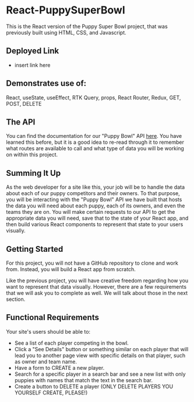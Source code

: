 # React-PuppySuperBowl

This is the React version of the Puppy Super Bowl project, that was previously built using HTML, CSS, and Javascript.

## Deployed Link

- insert link here

## Demonstrates use of:

React, useState, useEffect, RTK Query, props, React Router, Redux, GET, POST, DELETE

## The API

You can find the documentation for our "Puppy Bowl" API [here](https://fsa-puppy-bowl.herokuapp.com/api/). You have learned this before, but it is a good idea to re-read through it to remember what routes are available to call and what type of data you will be working on within this project.

## Summing It Up

As the web developer for a site like this, your job will be to handle the data about each of our puppy competitors and their owners. To that purpose, you will be interacting with the "Puppy Bowl" API we have built that hosts the data you will need about each puppy, each of its owners, and even the teams they are on. You will make certain requests to our API to get the appropriate data you will need, save that to the state of your React app, and then build various React components to represent that state to your users visually.

## Getting Started

For this project, you will not have a GitHub repository to clone and work from. Instead, you will build a React app from scratch.

Like the previous project, you will have creative freedom regarding how you want to represent that data visually. However, there are a few requirements that we will ask you to complete as well. We will talk about those in the next section.

## Functional Requirements

Your site's users should be able to:

- See a list of each player competing in the bowl.
- Click a "See Details" button or something similar on each player that will lead you to another page view with specific details on that player, such as owner and team name.
- Have a form to CREATE a new player.
- Search for a specific player in a search bar and see a new list with only puppies with names that match the text in the search bar.
- Create a button to DELETE a player (ONLY DELETE PLAYERS YOU YOURSELF CREATE, PLEASE!)
